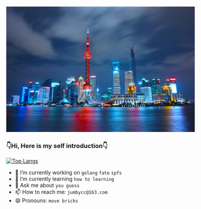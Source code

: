 [![img](https://raw.githubusercontent.com/godcong/godcong/master/night-skyline-with-bright-lights-in-shanghai-china.jpg)](https://github.com/godcong)

### 👇Hi, Here is my self introduction👇 ###

<!--
**godcong/godcong** is a ✨ _special_ ✨ repository because its `README.md` (this file) appears on your GitHub profile.
-->
[![Top Langs](https://github-readme-stats.vercel.app/api/top-langs/?username=godcong&layout=compact)](https://github.com/godcong)


- 🔭 I’m currently working on `golang` `fate` `ipfs`
- 🌱 I’m currently learning `how to learning`
- 💬 Ask me about `you guess`
- 📫 How to reach me: `jumbycc@163.com`
- 😄 Pronouns: `move bricks`
<!-- - 👯 I’m looking to collaborate on ... -->
<!-- - 🤔 I’m looking for help with ... -->
<!-- - ⚡ Fun fact: ... -->


